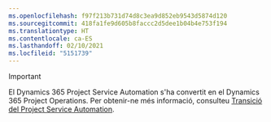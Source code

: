 ```yaml
---
ms.openlocfilehash: f97f213b731d74d8c3ea9d852eb9543d5874d120
ms.sourcegitcommit: 418fa1fe9d605b8faccc2d5dee1b04b4e753f194
ms.translationtype: HT
ms.contentlocale: ca-ES
ms.lasthandoff: 02/10/2021
ms.locfileid: "5151739"
---
```

> [!IMPORTANT]
> El Dynamics 365 Project Service Automation s'ha convertit en el Dynamics 365 Project Operations. Per obtenir-ne més informació, consulteu [Transició del Project Service Automation](https://dynamics.microsoft.com/en-us/project-service-automation/overview/).

